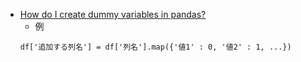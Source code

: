 * [How do I create dummy variables in pandas?](https://youtu.be/0s_1IsROgDc)
   * 例
   ```
   df['追加する列名'] = df['列名'].map({'値1' : 0, '値2' : 1, ...})
   ```
